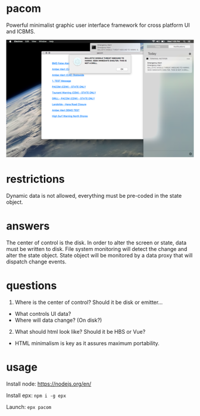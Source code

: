 # pacom
Powerful minimalist graphic user interface framework for cross platform UI and ICBMS.

![](screenshot.png)

# restrictions

Dynamic data is not allowed, everything must be pre-coded in the state object.

# answers

The center of control is the disk.
In order to alter the screen or state, data must be written to disk.
File system monitoring will detect the change and alter the state object.
State object will be monitored by a data proxy that will dispatch change events.

# questions

1. Where is the center of control? Should it be disk or emitter...
  - What controls UI data?
  - Where will data change? (On disk?)

2. What should html look like? Should it be HBS or Vue?
  - HTML minimalism is key as it assures maximum portability.

# usage

Install node: https://nodejs.org/en/

Install epx: ```npm i -g epx```

Launch: ```epx pacom```
